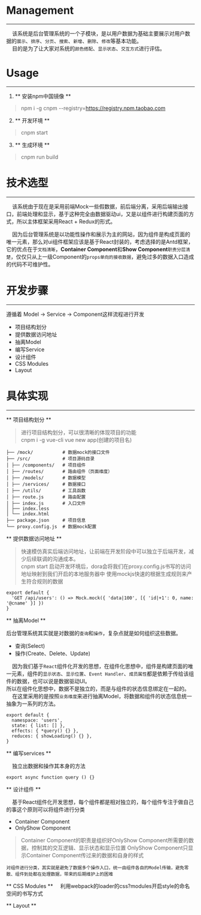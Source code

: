 # Management
---

&nbsp;&nbsp;&nbsp;&nbsp;该系统是后台管理系统的一个子模块，是以用户数据为基础主要展示对用户数据的`展示`、`排序`、`分页`、`搜索`、`新增`、`删除`、`修改`等基本功能。  
&nbsp;&nbsp;&nbsp;&nbsp;目的是为了让大家对系统的`颜色搭配`、`显示状态`、`交互方式`进行评估。

# Usage
---  
1. ** 安装npm中国镜像 **  
> npm i -g cnpm --registry=https://registry.npm.taobao.com  

2. ** 开发环境 **
> cnpm start

3. ** 生成环境 **
> cnpm run build


# 技术选型
---
&nbsp;&nbsp;&nbsp;&nbsp;该系统由于现在是采用前端Mock一些假数据，前后端分离，采用后端输出接口，前端处理和显示，基于这种完全由数据驱动ui，又是以组件进行构建页面的方式，所以主体框架采用React + Redux的形式。  

&nbsp;&nbsp;&nbsp;&nbsp;因为后台管理系统是以功能性操作和展示为主的网站，因为组件是构成页面的唯一元素，那么对ui组件框架应该是基于React封装的，考虑选择的是Antd框架，它的优点在于`文档清晰`，**Container Component**和**Show Component**`职责分层清楚`，仅仅只从上一级Component的`props单向的接收数据`，避免过多的数据入口造成的代码不可维护性。

# 开发步骤
---
遵循着 Model -> Service -> Component这样流程进行开发

* 项目结构划分  
* 提供数据访问地址
* 抽离Model
* 编写Service
* 设计组件
* CSS Modules
* Layout

# 具体实现
---

** 项目结构划分 **  
> 进行项目结构划分，可以很清晰的体现项目的功能  
cnpm i -g vue-cli
vue new app(创建的项目名)


    ├── /mock/           # 数据mock的接口文件
    ├── /src/            # 项目源码目录
    │ ├── /components/   # 项目组件
    │ ├── /routes/       # 路由组件（页面维度）
    │ ├── /models/       # 数据模型
    │ ├── /services/     # 数据接口
    │ ├── /utils/        # 工具函数
    │ ├── route.js       # 路由配置
    │ ├── index.js       # 入口文件
    │ ├── index.less     
    │ └── index.html     
    ├── package.json     # 项目信息
    └── proxy.config.js  # 数据mock配置

** 提供数据访问地址 **
> 快速模仿真实后端访问地址，让前端在开发阶段中可以独立于后端开发，减少后续联调的沟通成本。  
cnpm start 启动开发环境后，dora会将我们在proxy.config.js书写的访问地址映射到我们开启的本地服务器中
使用mockjs快速的根据生成规则来产生符合规则的数据


    export default {
      'GET /api/users': () => Mock.mock({ 'data|100', [{ 'id|+1': 0, name: '@cname' }] })
    }

** 抽离Model **  

后台管理系统其实就是对数据的`查询`和`操作`，复杂点就是如何组织这些数据。  
* 查询(Select)
* 操作(Create、Delete、Update)  

&nbsp;&nbsp;&nbsp;&nbsp;因为我们基于`React`组件化开发的思想，在组件化思想中，组件是构建页面的唯一元素，组件的`显示状态`、`显示位置`、`Event Handler`、`成员属性`都是依赖于传给该组件的数据，也可以说是数据驱动UI。  
所以在组件化思想中，数据不是独立的，而是与组件的状态信息绑定在一起的。  
&nbsp;&nbsp;&nbsp;&nbsp;在这里采用的是按照`业务维度`来进行抽离Model，将数据和组件的状态信息统一抽象为一系列的方法。  


    export default {
      namespace: 'users',
      state: { list: [] },
      effects: { *query() {} },
      reduces: { showLoading() {} },
    }


** 编写services **  

&nbsp;&nbsp;&nbsp;&nbsp;独立出数据和操作其本身的方法


    export async function query () {}  
** 设计组件 **  

&nbsp;&nbsp;&nbsp;&nbsp;基于React组件化开发思想，每个组件都是相对独立的，每个组件专注于做自己的事这个原则可以将组件进行分类
* Container Component
* OnlyShow  Component  

> Container Component的职责是组织好OnlyShow Component所需要的数据，控制其的交互逻辑、显示状态和显示位置
> OnlyShow  Component只显示Container Component传过来的数据和自身的样式

`对组件进行分类，其实就是避免了数据多个操作入口，统一由组件各自的Model传输，避免零散、组件到处都在处理数据，带来的后期维护上的困难`  

**  CSS Modules **
&nbsp;&nbsp;&nbsp;&nbsp;利用webpack的loader的css?modules开启style的命名空间的书写方式  

** Layout **
